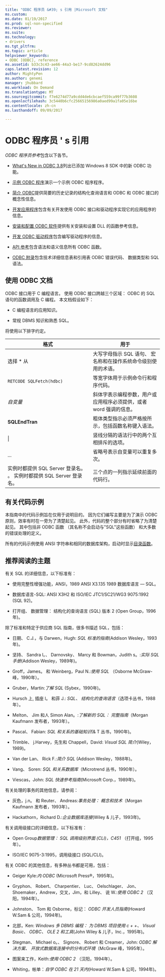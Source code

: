 ```yaml
---
title: "ODBC 程序员 &#39; s 引用 |Microsoft 文档"
ms.custom: 
ms.date: 01/19/2017
ms.prod: sql-non-specified
ms.reviewer: 
ms.suite: 
ms.technology:
- drivers
ms.tgt_pltfrm: 
ms.topic: article
helpviewer_keywords:
- ODBC [ODBC], reference
ms.assetid: b33c3c43-ae66-44a3-be17-9cd82624dd96
caps.latest.revision: 12
author: MightyPen
ms.author: genemi
manager: jhubbard
ms.workload: On Demand
ms.translationtype: MT
ms.sourcegitcommit: f7e6274d77a9cdd4de6cbcaef559ca99f77b3608
ms.openlocfilehash: 3c5440b6cfc25665156986a0aed99a1fa05e16be
ms.contentlocale: zh-cn
ms.lasthandoff: 09/09/2017

---
```

# <a name="odbc-programmer39s-reference"></a>ODBC 程序员 &#39; s 引用
*ODBC 程序员参考*包含以下各节。  
  
-   [What's New in ODBC 3.8](../../odbc/reference/what-s-new-in-odbc-3-8.md)列出已添加 Windows 8 SDK 中的新 ODBC 功能。  
  
-   [示例 ODBC 程序](../../odbc/reference/sample-odbc-program.md)演示一个示例 ODBC 程序程序。  
  
-   [简介 ODBC](../../odbc/reference/introduction-to-odbc.md)提供简要的历史记录的结构化查询语言和 ODBC 和 ODBC 接口的概念性信息。  
  
-   [开发应用程序](../../odbc/reference/develop-app/developing-applications.md)包含有关开发使用 ODBC 接口和驱动程序实现它的应用程序的信息。  
  
-   [安装和配置 ODBC 软件](../../odbc/reference/install/installing-and-configuring-the-odbc-software.md)提供有关安装和设置 DLL 的函数参考信息。  
  
-   [开发 ODBC 驱动程序](../../odbc/reference/develop-driver/developing-an-odbc-driver.md)包含编写驱动程序的信息。  
  
-   [API 参考](../../odbc/reference/syntax/odbc-reference.md)包含语法和语义信息所有 ODBC 函数。  
  
-   [ODBC 附录](../../odbc/reference/appendixes/odbc-appendixes.md)包含技术详细信息表和引用表 ODBC 错误代码、 数据类型和 SQL 语法。  
  
## <a name="working-with-the-odbc-documentation"></a>使用 ODBC 文档  
 ODBC 接口用于 C 编程语言。 使用 ODBC 接口跨越三个区域： ODBC 的 SQL 语句的函数调用及 C 编程。 本文档假设如下：  
  
-   C 编程语言的应用知识。  
  
-   常规 DBMS 知识和熟悉 SQL。  
  
 将使用以下排字约定。  
  
|格式|用于|  
|------------|--------------|  
|选择 * 从|大写字母指示 SQL 语句、 宏名称和在操作系统命令级别使用的术语。|  
|`RETCODE SQLFetch(hdbc)`|等宽字体用于示例命令行和程序代码。|  
|*自变量*|斜体字表示编程参数，用户或应用程序必须提供，或者 word 强调的信息。|  
|**SQLEndTran**|粗体类型指示必须严格按所示，包括函数名称键入语法。|  
|&#124;|竖线分隔的语法行中的两个互相排斥的选项。|  
|...|省略号表示自变量可以重复多次。|  
|实例时都提供 SQL Server 登录名。 。 实例时都提供 SQL Server 登录名。|三个点的一列指示延续前面的代码行。|  
  
## <a name="about-the-code-examples"></a>有关代码示例  
 本指南中的代码示例旨在仅用于说明目的。 因为它们编写主要是为了演示 ODBC 原则，效率有时在一旁为了清楚起见。 此外，代码的整个部分有时省略了为清楚起见。 其中包括非 ODBC 函数 （其名称不会启动与"SQL"这些函数） 和大多数的错误处理的定义。  
  
 所有的代码示例使用 ANSI 字符串和相同的数据库架构，启动时显示[目录函数](../../odbc/reference/develop-app/catalog-functions.md)。  
  
## <a name="recommended-reading"></a>推荐阅读的主题  
 有关 SQL 的详细信息，以下标准有：  
  
-   使用完整性增强功能，ANSI，1989 ANSI X3.135 1989 数据库语言 — SQL。  
  
-   数据库语言-SQL: ANSI X3H2 和 ISO/IEC JTC1/SC21/WG3 9075:1992 (SQL 92)。  
  
-   打开组、 数据管理： 结构化的查询语言 (SQL) 版本 2 (Open Group，1996年)。  
  
 除了标准和特定于供应商 SQL 指南，很多书描述 SQL，包括：  
  
-   日期、 C.J.，与 Darwen，Hugh: *SQL 标准的指南*(Addison Wesley，1993年)。  
  
-   坚持、 Sandra l。、 Darnovsky、 Marcy 和 Bowman，Judith s。:*实际 SQL 手册*(Addison Wesley，1989年)。  
  
-   Groff，James。 和 Weinberg，Paul N.:*使用 SQL* （Osborne McGraw-峰，1990年）。  
  
-   Gruber，Martin:*了解 SQL* (Sybex，1990年)。  
  
-   Hursch 上, 插座 l。 和菲 J.: *SQL、 结构化的查询语言*（选项卡丛书，1988年）。  
  
-   Melton、 Jim 和人 Simon Alan。:*了解新的 SQL： 完整指南*（Morgan Kaufmann 发布者，1993年）。  
  
-   Pascal、 Fabian: *SQL 和关系的基础知识*(& T 丛书，1990年)。  
  
-   Trimble、 j.Harvey，先生和 Chappell，David: *Visual SQL 简介*(Wiley，1989)。  
  
-   Van der Lan、 Rick F.:*简介 SQL* (Addison Wesley，1988年)。  
  
-   Vang、 Soren: *SQL 和关系数据库*（Microtrend 丛书，1990年）。  
  
-   Viescas，John: *SQL 快速参考指南*(Microsoft Corp.，1989年)。  
  
 有关处理的事务的其他信息，请参阅：  
  
-   灰色，j.n。 和 Reuter、 Andreas:*事务处理： 概念和技术*（Morgan Kaufmann 发布者，1993年）。  
  
-   Hackathorn，Richard D.:*企业数据库连接*(Wiley & 儿子，1993年)。  
  
 有关调用级接口的详细信息，以下标准有：  
  
-   Open Group*数据管理： SQL 调用级别界面 (CLI)，C451* （打开组，1995年）。  
  
-   ISO/IEC 9075-3:1995，调用级接口 (SQL/CLI)。  
  
 有关 ODBC 的其他信息，有多种丛书都是可用，包括：  
  
-   Geiger Kyle:*内 ODBC* (Microsoft Press®，1995年)。  
  
-   Gryphon、 Robert、 Charpentier、 Luc、 Oelschlager、 Jon、 Shoemaker，Andrew，交叉，Jim，和 Lilley、 说 W.:*使用 ODBC 2* （汉阳，1994年）。  
  
-   Johnston、 Tom 和 Osborne，标记： *ODBC 开发人员指南*(Howard W.Sam & 公司，1994年)。  
  
-   北部，Ken: *Windows 多 DBMS 编程： 为 DBMS 项目使用 c + +、 Visual Basic、 ODBC、 OLE 2 和工具*(John Wiley & 儿子，Inc.，1995年)。  
  
-   Stegman、 Michael o。、 Signore、 Robert 和 Creamer，John: *ODBC 解决方案、 开放式数据库连接中的分布式环境*（McGraw 峰，1995年）。  
  
-   图案来工作，Keith:*使用 ODBC 2* （汉阳，1994年）。  
  
-   Whiting，帐单：*自学 ODBC 在 21 天内*(Howard W.Sam & 公司，1994年)。

